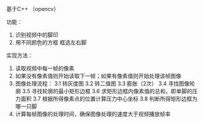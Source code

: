 基于C++ （opencv）

功能：
1. 识别视频中的脚印
2. 用不同颜色的方框 框选左右脚

实现方法：
1. 读取视频中每一帧的像素
2. 如果没有像素值则开始读取下一帧；如果有像素值则开始处理该帧图像
3. 图像处理流程：
	3.1 转灰度图
	3.2 转二值图
	3.3 膨胀（2次）
	3.4 寻找图像轮廓
	3.5 寻找轮廓的最小矩形边框
	3.6 求矩形边框内像素值的总和，即单脚的压力面积
	3.7 根据所得像素点的位置计算压力中心坐标
	3.8 判断所得矩形边框为哪一只脚
4. 计算每帧图像的处理时间，确保图像处理的速度大于视频播放帧率